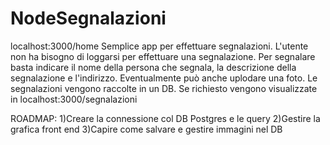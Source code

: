 ﻿# NodeSegnalazioni

localhost:3000/home
Semplice app per effettuare segnalazioni. L'utente non ha bisogno di loggarsi per effettuare una segnalazione.
Per segnalare basta indicare il nome della persona che segnala, la descrizione della segnalazione e l'indirizzo. Eventualmente può anche uplodare una foto.
Le segnalazioni vengono raccolte in un DB. Se richiesto vengono visualizzate in localhost:3000/segnalazioni

ROADMAP:
1)Creare la connessione col DB Postgres e le query 
2)Gestire la grafica front end 
3)Capire come salvare e gestire immagini nel DB 
